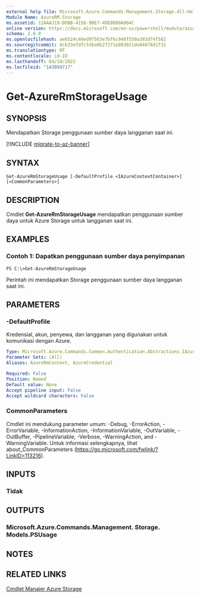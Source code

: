 ```yaml
---
external help file: Microsoft.Azure.Commands.Management.Storage.dll-Help.xml
Module Name: AzureRM.Storage
ms.assetid: 11AAA319-DDBB-4156-9BE7-4DE8B80A904C
online version: https://docs.microsoft.com/en-us/powershell/module/azurerm.storage/get-azurermstorageusage
schema: 2.0.0
ms.openlocfilehash: ae6524c46ed97563e7bf6c948f550a393d74f582
ms.sourcegitcommit: dcb33efdfc53ba0b2f271e883021de84878d1f31
ms.translationtype: MT
ms.contentlocale: id-ID
ms.lasthandoff: 04/18/2022
ms.locfileid: "143050717"
---
```

# Get-AzureRmStorageUsage

## SYNOPSIS
Mendapatkan Storage penggunaan sumber daya langganan saat ini.

[!INCLUDE [migrate-to-az-banner](../../includes/migrate-to-az-banner.md)]

## SYNTAX

```
Get-AzureRmStorageUsage [-DefaultProfile <IAzureContextContainer>] [<CommonParameters>]
```

## DESCRIPTION
Cmdlet **Get-AzureRmStorageUsage** mendapatkan penggunaan sumber daya untuk Azure Storage untuk langganan saat ini.

## EXAMPLES

### Contoh 1: Dapatkan penggunaan sumber daya penyimpanan
```
PS C:\>Get-AzureRmStorageUsage
```

Perintah ini mendapatkan Storage penggunaan sumber daya langganan saat ini.

## PARAMETERS

### -DefaultProfile
Kredensial, akun, penyewa, dan langganan yang digunakan untuk komunikasi dengan Azure.

```yaml
Type: Microsoft.Azure.Commands.Common.Authentication.Abstractions.IAzureContextContainer
Parameter Sets: (All)
Aliases: AzureRmContext, AzureCredential

Required: False
Position: Named
Default value: None
Accept pipeline input: False
Accept wildcard characters: False
```

### CommonParameters
Cmdlet ini mendukung parameter umum: -Debug, -ErrorAction, -ErrorVariable, -InformationAction, -InformationVariable, -OutVariable, -OutBuffer, -PipelineVariable, -Verbose, -WarningAction, and -WarningVariable. Untuk informasi selengkapnya, lihat about_CommonParameters (https://go.microsoft.com/fwlink/?LinkID=113216).

## INPUTS

### Tidak

## OUTPUTS

### Microsoft.Azure.Commands.Management. Storage. Models.PSUsage

## NOTES

## RELATED LINKS

[Cmdlet Manajer Azure Storage](./AzureRM.Storage.md)


